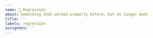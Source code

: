```yaml
---
name: 🐛 Regression
about: Something that worked properly before, but no longer does
title: ''
labels: regression
assignees: ''
---
```


<!--

No extensive forms or lists here. Please make sure you have read the docs and
are using the latest version of Knip. Use common sense and provide the necessary
information that helps me or others to help you.

Depending on the type of issue, you might be asked to create a minimal
reproduction: only the code and configuration required to demonstrate the issue.

Make sure you've read https://knip.dev/guides/issue-reproduction

- What's the latest version it worked properly for you?
- What's the first version it stopped working properly for you?

Thanks!
-->
